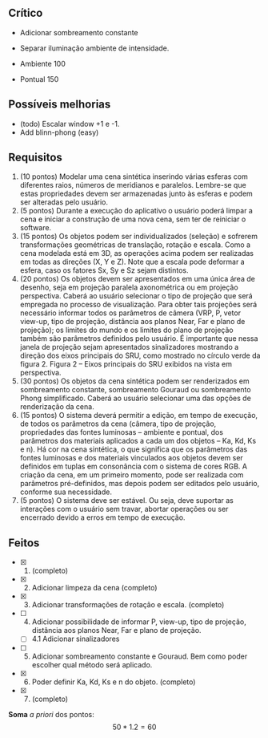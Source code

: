 ## Crítico

- Adicionar sombreamento constante
- Separar iluminação ambiente de intensidade.

- Ambiente 100
- Pontual 150

## Possíveis melhorias

- (todo) Escalar window +1 e -1.
- Add blinn-phong (easy)

## Requisitos

1) (10 pontos)  Modelar uma cena sintética inserindo várias esferas com diferentes raios, números de  meridianos  e  paralelos.  Lembre-se  que  estas  propriedades  devem  ser armazenadas junto às esferas e podem ser alteradas pelo usuário. 
2) (5 pontos)  Durante  a  execução  do  aplicativo  o  usuário  poderá  limpar  a  cena  e  iniciar  a construção de uma nova cena, sem ter de reiniciar o software. 
3) (15 pontos) Os  objetos  podem  ser  individualizados  (seleção) e  sofrerem  transformações geométricas de translação, rotação e escala. Como a cena modelada está em 3D, as operações acima podem ser realizadas em todas as direções (X, Y e Z). Note que a escala pode deformar a esfera, caso os fatores Sx, Sy e Sz sejam distintos. 
4) (20 pontos) Os  objetos  devem  ser  apresentados  em  uma  única  área  de  desenho,  seja  em projeção  paralela  axonométrica  ou  em  projeção  perspectiva.  Caberá  ao  usuário selecionar  o  tipo  de  projeção  que  será  empregada  no  processo  de  visualização. Para obter tais projeções será necessário informar todos os parâmetros de câmera (VRP, P, vetor view-up, tipo de projeção, distância aos planos Near, Far e plano de projeção);  os  limites  do  mundo  e  os  limites  do  plano  de  projeção  também  são parâmetros  definidos  pelo  usuário.  É  importante  que  nessa  janela  de  projeção sejam  apresentados  sinalizadores  mostrando  a  direção  dos  eixos  principais  do SRU, como mostrado no círculo verde da figura 2. Figura 2 – Eixos principais do SRU exibidos na vista em perspectiva. 
5) (30 pontos) Os objetos da cena sintética podem ser renderizados em sombreamento constante, sombreamento Gouraud ou sombreamento Phong simplificado. Caberá ao usuário selecionar uma das opções de renderização da cena. 
6) (15 pontos) O  sistema  deverá  permitir  a  edição,  em  tempo  de execução,  de  todos  os parâmetros da cena (câmera, tipo de projeção, propriedades das fontes luminosas –  ambiente  e  pontual,  dos  parâmetros  dos  materiais aplicados  a  cada  um  dos objetos  –  Ka,  Kd,  Ks  e  n).  Há  cor  na  cena  sintética,  o  que  significa  que  os parâmetros das fontes luminosas e dos materiais vinculados aos objetos devem ser definidos em tuplas em consonância com o sistema de cores RGB. A criação da 
cena, em um primeiro momento, pode ser realizada com parâmetros pré-definidos, mas depois podem ser editados pelo usuário, conforme sua necessidade. 
7) (5 pontos) O sistema deve ser estável. Ou seja, deve suportar as interações com o usuário sem  travar,  abortar  operações  ou  ser  encerrado  devido  a  erros  em  tempo  de execução.

## Feitos

- [X] 1. (completo)
- [X] 2. Adicionar limpeza da cena (completo)
- [X] 3. Adicionar transformações de rotação e escala. (completo)
- [ ] 4. Adicionar possibilidade de informar P, view-up, tipo de projeção, distância aos planos Near, Far e plano de projeção.
  - [ ] 4.1 Adicionar sinalizadores
- [ ] 5. Adicionar sombreamento constante e Gouraud. Bem como poder escolher qual método será aplicado.
- [X] 6. Poder definir Ka, Kd, Ks e n do objeto. (completo)
- [X] 7. (completo)

**Soma** *a priori* dos pontos:
$$
50 * 1.2 = 60
$$
